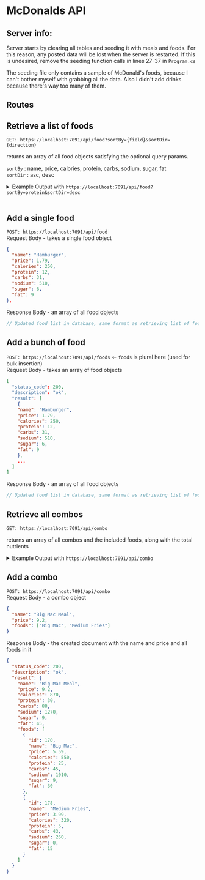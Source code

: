# McDonalds API

## Server info:

Server starts by clearing all tables and seeding it with meals and foods. For this reason, any posted data will be lost when the server is restarted. If this is undesired, remove the seeding function calls in lines 27-37 in `Program.cs`

The seeding file only contains a sample of McDonald's foods, because I can't bother myself with grabbing all the data.
Also I didn't add drinks because there's way too many of them.

## Routes

## Retrieve a list of foods

`GET: https://localhost:7091/api/food?sortBy={field}&sortDir={direction}`

returns an array of all food objects satisfying the optional query params.

`sortBy` : name, price, calories, protein, carbs, sodium, sugar, fat
<br/>
`sortDir` : asc, desc

<details>
<summary>Example Output with <code>https://localhost:7091/api/food?sortBy=protein&sortDir=desc</code></summary>

```json
{
  "status_code": 200,
  "description": "ok",
  "result": [
    {
      "id": 7,
      "name": "Double Quarter Pounder with Cheese",
      "price": 6.99,
      "calories": 740,
      "protein": 48,
      "carbs": 43,
      "sodium": 1360,
      "sugar": 10,
      "fat": 42
    },
    {
      "id": 18,
      "name": "20pc McNuggets",
      "price": 8.19,
      "calories": 830,
      "protein": 46,
      "carbs": 51,
      "sodium": 1670,
      "sugar": 0,
      "fat": 49
    },
    {
      "id": 4,
      "name": "Triple Cheeseburger",
      "price": 3.59,
      "calories": 540,
      "protein": 32,
      "carbs": 34,
      "sodium": 1280,
      "sugar": 7,
      "fat": 35
    },
    {
      "id": 6,
      "name": "Quarter Pounder with Cheese",
      "price": 5.79,
      "calories": 520,
      "protein": 30,
      "carbs": 42,
      "sodium": 1140,
      "sugar": 10,
      "fat": 26
    },
    {
      "id": 11,
      "name": "Deluxe Crispy Chicken Sandwich",
      "price": 5.59,
      "calories": 530,
      "protein": 27,
      "carbs": 48,
      "sodium": 1050,
      "sugar": 10,
      "fat": 26
    },
    {
      "id": 10,
      "name": "Crispy Chicken Sandwich",
      "price": 4.89,
      "calories": 470,
      "protein": 26,
      "carbs": 46,
      "sodium": 1140,
      "sugar": 9,
      "fat": 20
    },
    {
      "id": 3,
      "name": "Double Cheeseburger",
      "price": 2.89,
      "calories": 450,
      "protein": 25,
      "carbs": 34,
      "sodium": 1120,
      "sugar": 7,
      "fat": 24
    },
    {
      "id": 5,
      "name": "Big Mac",
      "price": 5.59,
      "calories": 550,
      "protein": 25,
      "carbs": 45,
      "sodium": 1010,
      "sugar": 9,
      "fat": 30
    },
    {
      "id": 17,
      "name": "10pc McNuggets",
      "price": 4.79,
      "calories": 420,
      "protein": 23,
      "carbs": 25,
      "sodium": 840,
      "sugar": 0,
      "fat": 25
    },
    {
      "id": 9,
      "name": "Filet-O-Fish",
      "price": 4.99,
      "calories": 390,
      "protein": 19,
      "carbs": 39,
      "sodium": 580,
      "sugar": 5,
      "fat": 19
    },
    {
      "id": 2,
      "name": "Cheeseburger",
      "price": 2.29,
      "calories": 300,
      "protein": 15,
      "carbs": 32,
      "sodium": 720,
      "sugar": 7,
      "fat": 13
    },
    {
      "id": 8,
      "name": "McChicken",
      "price": 4.2,
      "calories": 400,
      "protein": 14,
      "carbs": 39,
      "sodium": 560,
      "sugar": 5,
      "fat": 21
    },
    {
      "id": 16,
      "name": "6pc McNuggets",
      "price": 2.89,
      "calories": 250,
      "protein": 14,
      "carbs": 15,
      "sodium": 500,
      "sugar": 0,
      "fat": 15
    },
    {
      "id": 1,
      "name": "Hamburger",
      "price": 1.79,
      "calories": 250,
      "protein": 12,
      "carbs": 31,
      "sodium": 510,
      "sugar": 6,
      "fat": 9
    },
    {
      "id": 15,
      "name": "4pc McNuggets",
      "price": 1.99,
      "calories": 170,
      "protein": 9,
      "carbs": 10,
      "sodium": 330,
      "sugar": 0,
      "fat": 10
    },
    {
      "id": 14,
      "name": "Large Fries",
      "price": 4.99,
      "calories": 480,
      "protein": 7,
      "carbs": 65,
      "sodium": 400,
      "sugar": 0,
      "fat": 23
    },
    {
      "id": 13,
      "name": "Medium Fries",
      "price": 3.99,
      "calories": 320,
      "protein": 5,
      "carbs": 43,
      "sodium": 260,
      "sugar": 0,
      "fat": 15
    },
    {
      "id": 12,
      "name": "Small Fries",
      "price": 2.39,
      "calories": 230,
      "protein": 3,
      "carbs": 31,
      "sodium": 190,
      "sugar": 0,
      "fat": 11
    }
  ]
}
```

</details>
<br/>

## Add a single food

`POST: https://localhost:7091/api/food`
<br/>
Request Body - takes a single food object

```json
{
  "name": "Hamburger",
  "price": 1.79,
  "calories": 250,
  "protein": 12,
  "carbs": 31,
  "sodium": 510,
  "sugar": 6,
  "fat": 9
},
```

Response Body - an array of all food objects

```js
// Updated food list in database, same format as retrieving list of foods.
```

## Add a bunch of food

`POST: https://localhost:7091/api/foods` <- `foods` is plural here (used for bulk insertion)
<br/>
Request Body - takes an array of food objects

```json
[
  "status_code": 200,
  "description": "ok",
  "result": [
    {
    "name": "Hamburger",
    "price": 1.79,
    "calories": 250,
    "protein": 12,
    "carbs": 31,
    "sodium": 510,
    "sugar": 6,
    "fat": 9
    },
    ...
  ]
]
```

Response Body - an array of all food objects

```js
// Updated food list in database, same format as retrieving list of foods.
```

## Retrieve all combos

`GET: https://localhost:7091/api/combo`

returns an array of all combos and the included foods, along with the total nutrients
<details>
<summary>
Example Output with <code>https://localhost:7091/api/combo</code></summary>

```json
{
  "status_code": 200,
  "description": "success",
  "result": [
    {
      "combo": {
        "id": 3,
        "name": "Big Mac Meal",
        "price": 10.29
      },
      "foods": [
        {
          "id": 86,
          "name": "Big Mac",
          "price": 5.59,
          "calories": 550,
          "protein": 25,
          "carbs": 45,
          "sodium": 1010,
          "sugar": 9,
          "fat": 30
        },
        {
          "id": 94,
          "name": "Medium Fries",
          "price": 3.99,
          "calories": 320,
          "protein": 5,
          "carbs": 43,
          "sodium": 260,
          "sugar": 0,
          "fat": 15
        }
      ]
    },
    {
      "combo": {
        "id": 4,
        "name": "Quarter Pounder with Cheese Meal",
        "price": 9.59
      },
      "foods": [
        {
          "id": 87,
          "name": "Quarter Pounder with Cheese",
          "price": 5.79,
          "calories": 520,
          "protein": 30,
          "carbs": 42,
          "sodium": 1140,
          "sugar": 10,
          "fat": 26
        },
        {
          "id": 94,
          "name": "Medium Fries",
          "price": 3.99,
          "calories": 320,
          "protein": 5,
          "carbs": 43,
          "sodium": 260,
          "sugar": 0,
          "fat": 15
        }
      ]
    },
    {
      "combo": {
        "id": 5,
        "name": "Double Quarter Pounder with Cheese Meal",
        "price": 11.99
      },
      "foods": [
        {
          "id": 88,
          "name": "Double Quarter Pounder with Cheese",
          "price": 6.99,
          "calories": 740,
          "protein": 48,
          "carbs": 43,
          "sodium": 1360,
          "sugar": 10,
          "fat": 42
        },
        {
          "id": 94,
          "name": "Medium Fries",
          "price": 3.99,
          "calories": 320,
          "protein": 5,
          "carbs": 43,
          "sodium": 260,
          "sugar": 0,
          "fat": 15
        }
      ]
    },
    {
      "combo": {
        "id": 6,
        "name": "2 Filet O Fish",
        "price": 7
      },
      "foods": [
        {
          "id": 90,
          "name": "Filet-O-Fish",
          "price": 4.99,
          "calories": 390,
          "protein": 19,
          "carbs": 39,
          "sodium": 580,
          "sugar": 5,
          "fat": 19
        },
        {
          "id": 90,
          "name": "Filet-O-Fish",
          "price": 4.99,
          "calories": 390,
          "protein": 19,
          "carbs": 39,
          "sodium": 580,
          "sugar": 5,
          "fat": 19
        }
      ]
    },
    {
      "combo": {
        "id": 7,
        "name": "Crispy Chicken Sandwich Meal",
        "price": 9.39
      },
      "foods": [
        {
          "id": 91,
          "name": "Crispy Chicken Sandwich",
          "price": 4.89,
          "calories": 470,
          "protein": 26,
          "carbs": 46,
          "sodium": 1140,
          "sugar": 9,
          "fat": 20
        },
        {
          "id": 94,
          "name": "Medium Fries",
          "price": 3.99,
          "calories": 320,
          "protein": 5,
          "carbs": 43,
          "sodium": 260,
          "sugar": 0,
          "fat": 15
        }
      ]
    },
    {
      "combo": {
        "id": 8,
        "name": "Deluxe Crispy Chicken Sandwich Meal",
        "price": 9.99
      },
      "foods": [
        {
          "id": 92,
          "name": "Deluxe Crispy Chicken Sandwich",
          "price": 5.59,
          "calories": 530,
          "protein": 27,
          "carbs": 48,
          "sodium": 1050,
          "sugar": 10,
          "fat": 26
        },
        {
          "id": 94,
          "name": "Medium Fries",
          "price": 3.99,
          "calories": 320,
          "protein": 5,
          "carbs": 43,
          "sodium": 260,
          "sugar": 0,
          "fat": 15
        }
      ]
    }
  ]
}
```
</details>

## Add a combo

`POST: https://localhost:7091/api/combo`
<br/>
Request Body - a combo object

```json
{
  "name": "Big Mac Meal",
  "price": 9.2,
  "foods": ["Big Mac", "Medium Fries"]
}
```

Response Body - the created document with the name and price and all foods in it

```json
{
  "status_code": 200,
  "description": "ok",
  "result": {
    "name": "Big Mac Meal",
    "price": 9.2,
    "calories": 870,
    "protein": 30,
    "carbs": 88,
    "sodium": 1270,
    "sugar": 9,
    "fat": 45,
    "foods": [
      {
        "id": 170,
        "name": "Big Mac",
        "price": 5.59,
        "calories": 550,
        "protein": 25,
        "carbs": 45,
        "sodium": 1010,
        "sugar": 9,
        "fat": 30
      },
      {
        "id": 178,
        "name": "Medium Fries",
        "price": 3.99,
        "calories": 320,
        "protein": 5,
        "carbs": 43,
        "sodium": 260,
        "sugar": 0,
        "fat": 15
      }
    ]
  }
}
```
